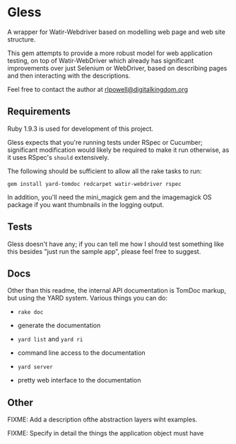 # Gless #

A wrapper for Watir-Webdriver based on modelling web page and web site structure.

This gem attempts to provide a more robust model for web application testing,
on top of Watir-WebDriver which already has significant improvements over just
Selenium or WebDriver, based on describing pages and then interacting with the
descriptions.

Feel free to contact the author at rlpowell@digitalkingdom.org

## Requirements ##

Ruby 1.9.3 is used for development of this project.

Gless expects that you're running tests under RSpec or Cucumber;
significant modification would likely be required to make it run
otherwise, as it uses RSpec's `should` extensively.

The following should be sufficient to allow all the rake tasks to
run:

    gem install yard-tomdoc redcarpet watir-webdriver rspec

In addition, you'll need the mini\_magick gem and the imagemagick OS
package if you want thumbnails in the logging output.

## Tests ##

Gless doesn't have any; if you can tell me how I should test something
like this besides "just run the sample app", please feel free to
suggest.

## Docs ##

Other than this readme, the internal API documentation is TomDoc
markup, but using the YARD system.  Various things you can do:

* `rake doc`
 + generate the documentation
* `yard list` and `yard ri`
 + command line access to the documentation
* `yard server`
 + pretty web interface to the documentation

## Other ##

FIXME: Add a description ofthe abstraction layers wiht examples.

FIXME: Specify in detail the things the application object must have
